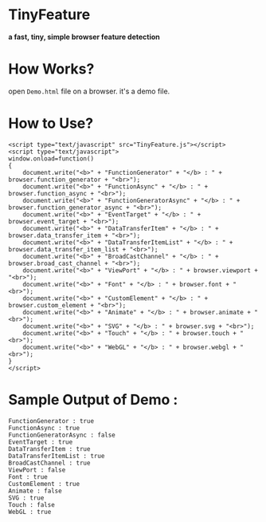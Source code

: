 # TinyFeature
**a fast, tiny, simple browser feature detection**

# How Works?
open `Demo.html` file on a browser.
it's a demo file.

# How to Use?
    <script type="text/javascript" src="TinyFeature.js"></script>
    <script type="text/javascript">
    window.onload=function()
    {
    	document.write("<b>" + "FunctionGenerator" + "</b> : " + browser.function_generator + "<br>");
    	document.write("<b>" + "FunctionAsync" + "</b> : " + browser.function_async + "<br>");
    	document.write("<b>" + "FunctionGeneratorAsync" + "</b> : " + browser.function_generator_async + "<br>");
    	document.write("<b>" + "EventTarget" + "</b> : " + browser.event_target + "<br>");
    	document.write("<b>" + "DataTransferItem" + "</b> : " + browser.data_transfer_item + "<br>");
    	document.write("<b>" + "DataTransferItemList" + "</b> : " + browser.data_transfer_item_list + "<br>");
    	document.write("<b>" + "BroadCastChannel" + "</b> : " + browser.broad_cast_channel + "<br>");
    	document.write("<b>" + "ViewPort" + "</b> : " + browser.viewport + "<br>");
    	document.write("<b>" + "Font" + "</b> : " + browser.font + "<br>");
    	document.write("<b>" + "CustomElement" + "</b> : " + browser.custom_element + "<br>");
    	document.write("<b>" + "Animate" + "</b> : " + browser.animate + "<br>");
    	document.write("<b>" + "SVG" + "</b> : " + browser.svg + "<br>");
    	document.write("<b>" + "Touch" + "</b> : " + browser.touch + "<br>");
    	document.write("<b>" + "WebGL" + "</b> : " + browser.webgl + "<br>");
    }
    </script>

# Sample Output of Demo :

    FunctionGenerator : true
    FunctionAsync : true
    FunctionGeneratorAsync : false
    EventTarget : true
    DataTransferItem : true
    DataTransferItemList : true
    BroadCastChannel : true
    ViewPort : false
    Font : true
    CustomElement : true
    Animate : false
    SVG : true
    Touch : false
    WebGL : true

